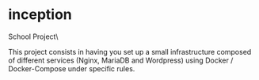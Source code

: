 # inception
School Project\

This project consists in having you set up a small infrastructure composed of different services (Nginx, MariaDB and Wordpress) using Docker / Docker-Compose under specific rules.
